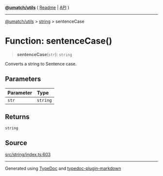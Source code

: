 [**@umatch/utils**](../../README.md) ( [Readme](../../README.md) \| [API](../../API.md) )

---

[@umatch/utils](../../API.md) > [string](../README.md) > sentenceCase

# Function: sentenceCase()

> **sentenceCase**(`str`): `string`

Converts a string to Sentence case.

## Parameters

| Parameter | Type     |
| :-------- | :------- |
| `str`     | `string` |

## Returns

`string`

## Source

[src/string/index.ts:603](https://github.com/umatch-oficial/utils/blob/a9008ad/src/string/index.ts#L603)

---

Generated using [TypeDoc](https://typedoc.org/) and [typedoc-plugin-markdown](https://www.npmjs.com/package/typedoc-plugin-markdown)
